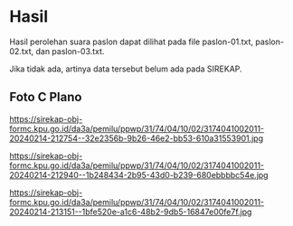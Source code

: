 # Hasil

Hasil perolehan suara paslon dapat dilihat pada file paslon-01.txt, paslon-02.txt, dan paslon-03.txt.

Jika tidak ada, artinya data tersebut belum ada pada SIREKAP.

## Foto C Plano

https://sirekap-obj-formc.kpu.go.id/da3a/pemilu/ppwp/31/74/04/10/02/3174041002011-20240214-212754--32e2356b-9b26-46e2-bb53-610a31553901.jpg

https://sirekap-obj-formc.kpu.go.id/da3a/pemilu/ppwp/31/74/04/10/02/3174041002011-20240214-212940--1b248434-2b95-43d0-b239-680ebbbbc54e.jpg

https://sirekap-obj-formc.kpu.go.id/da3a/pemilu/ppwp/31/74/04/10/02/3174041002011-20240214-213151--1bfe520e-a1c6-48b2-9db5-16847e00fe7f.jpg
